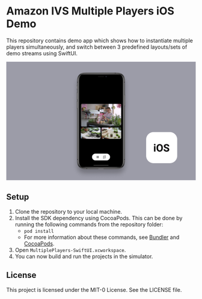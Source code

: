 # Amazon IVS Multiple Players iOS Demo

This repository contains demo app which shows how to instantiate multiple players simultaneously, and switch between 3 predefined layouts/sets of demo streams using SwiftUI.

<img src="app-screenshot.png" alt="An iPhone with a the demo application running on the screen." />

## Setup

1. Clone the repository to your local machine.
2. Install the SDK dependency using CocoaPods. This can be done by running the following commands from the repository folder:
   * `pod install`
   * For more information about these commands, see [Bundler](https://bundler.io/) and [CocoaPods](https://guides.cocoapods.org/using/getting-started.html).
3. Open `MultiplePlayers-SwiftUI.xcworkspace`.
4. You can now build and run the projects in the simulator.

## License
This project is licensed under the MIT-0 License. See the LICENSE file.
